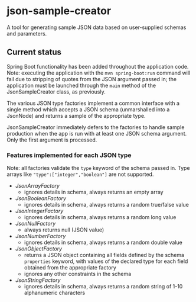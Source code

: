 # json-sample-creator

A tool for generating sample JSON data based on user-supplied schemas and parameters.

## Current status

Spring Boot functionality has been added throughout the application code. Note: executing the application with the `mvn spring-boot:run` command will fail due to stripping of quotes from the JSON argument passed in; the application must be launched through the `main` method of the JsonSampleCreator class, as previously.

The various JSON type factories implement a common interface with a single method which accepts a JSON schema (unmarshalled into a JsonNode) and returns a sample of the appropriate type.

JsonSampleCreator immediately defers to the factories to handle sample production when the app is run with at least one JSON schema argument. Only the first argument is processed.

### Features implemented for each JSON type

Note: all factories validate the `type` keyword of the schema passed in. Type arrays like `"type":["integer","boolean"]` are not supported.

- *JsonArrayFactory*
  - ignores details in schema, always returns an empty array
- *JsonBooleanFactory*
  - ignores details in schema, always returns a random true/false value
- *JsonIntegerFactory*
  - ignores details in schema, always returns a random long value
- *JsonNullFactory*
  - always returns null (JSON value)
- *JsonNumberFactory*
  - ignores details in schema, always returns a random double value
- *JsonObjectFactory*
  - returns a JSON object containing all fields defined by the schema `properties` keyword, with values of the declared type for each field obtained from the appropriate factory
  - ignores any other constraints in the schema
- *JsonStringFactory*
  - ignores details in schema, always returns a random string of 1-10 alphanumeric characters
